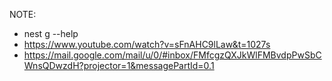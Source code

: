 NOTE:

- nest g --help
- https://www.youtube.com/watch?v=sFnAHC9lLaw&t=1027s
- https://mail.google.com/mail/u/0/#inbox/FMfcgzQXJkWlFMBvdpPwSbCWnsQDwzdH?projector=1&messagePartId=0.1
